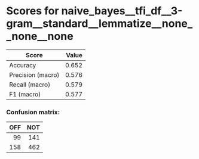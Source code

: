 # Scores for naive_bayes__tfi_df__3-gram__standard__lemmatize__none__none__none
|      Score      |Value|
|-----------------|----:|
|Accuracy         |0.652|
|Precision (macro)|0.576|
|Recall (macro)   |0.579|
|F1 (macro)       |0.577|

### Confusion matrix:
|OFF|NOT|
|--:|--:|
| 99|141|
|158|462|
